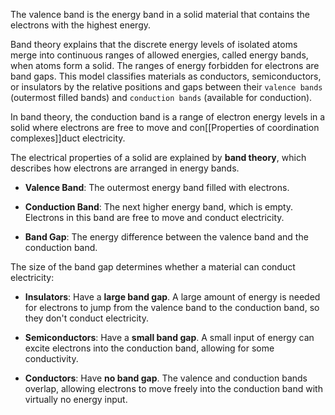 The valence band is the energy band in a solid material that contains the electrons with the highest energy.

Band theory explains that the discrete energy levels of isolated atoms merge into continuous ranges of allowed energies, called energy bands, when atoms form a solid. The ranges of energy forbidden for electrons are band gaps. This model classifies materials as conductors, semiconductors, or insulators by the relative positions and gaps between their `valence bands` (outermost filled bands) and `conduction bands` (available for conduction).

In band theory, the conduction band is a range of electron energy levels in a solid where electrons are free to move and con[[Properties of coordination complexes]]duct electricity.

The electrical properties of a solid are explained by **band theory**, which describes how electrons are arranged in energy bands.

- **Valence Band**: The outermost energy band filled with electrons.
    
- **Conduction Band**: The next higher energy band, which is empty. Electrons in this band are free to move and conduct electricity.
    
- **Band Gap**: The energy difference between the valence band and the conduction band.
    

The size of the band gap determines whether a material can conduct electricity:

- **Insulators**: Have a **large band gap**. A large amount of energy is needed for electrons to jump from the valence band to the conduction band, so they don't conduct electricity.
    
- **Semiconductors**: Have a **small band gap**. A small input of energy can excite electrons into the conduction band, allowing for some conductivity.
    
- **Conductors**: Have **no band gap**. The valence and conduction bands overlap, allowing electrons to move freely into the conduction band with virtually no energy input.